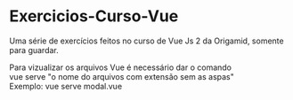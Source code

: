 # Exercicios-Curso-Vue
Uma série de exercícios feitos no curso de Vue Js 2 da Origamid, somente para guardar.

Para vizualizar os arquivos Vue é necessário dar o comando  
vue serve "o nome do arquivos com extensão sem as aspas"  
Exemplo: vue serve modal.vue
